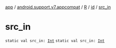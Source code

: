 [app](../../../index.md) / [android.support.v7.appcompat](../../index.md) / [R](../index.md) / [id](index.md) / [src_in](.)

# src_in

`static val src_in: `[`Int`](https://kotlinlang.org/api/latest/jvm/stdlib/kotlin/-int/index.html)
`static val src_in: `[`Int`](https://kotlinlang.org/api/latest/jvm/stdlib/kotlin/-int/index.html)